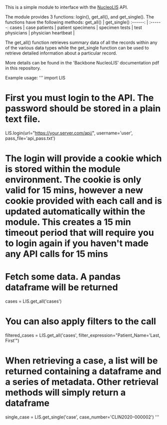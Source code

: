 This is a simple module to interface with the [NucleoLIS](https://psychesystems.com/enterprise-laboratory-information-software/nucleolis-molecular-lab-testing-software/) API.

The module provides 3 functions: login(), get_all(), and get_single(). The functions have the following methods:
get_all() | get_single()
:------: | :------:
cases | case
patients | patient
specimens | specimen
tests | test
physicians | physician
heartbeat |

The get_all() function retrieves summary data of all the records within any of the various data types while the get_single function can be used to retrieve detailed information about a particular record.

More details can be found in the 'Backbone NucleoLIS' documentation pdf in this repository.

Example usage:
'''
import LIS

# First you must login to the API. The password should be stored in a plain text file.
LIS.login(url="https://your.server.com/api/",
          username='user', pass_file='api_pass.txt')

# The login will provide a cookie which is stored within the module environment. The cookie is only valid for 15 mins, however a new cookie provided with each call and is updated automatically within the module. This creates a 15 min timeout period that will require you to login again if you haven't made any API calls for 15 mins


# Fetch some data. A pandas dataframe will be returned 
cases = LIS.get_all('cases')

# You can also apply filters to the call
filtered_cases = LIS.get_all('cases', filter_expression="Patient_Name='Last, First'")

# When retrieving a case, a list will be returned containing a dataframe and a series of metadata. Other retrieval methods will simply return a dataframe
single_case = LIS.get_single('case', case_number='CLIN2020-000002')
'''
